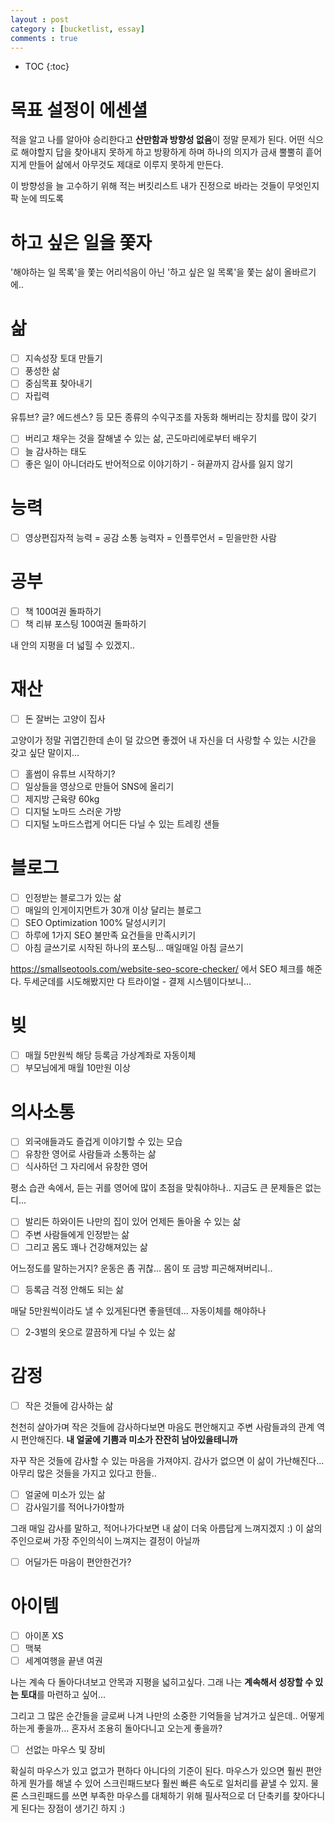 ```yaml
---
layout : post
category : [bucketlist, essay]
comments : true
---
```


* TOC
{:toc}


# 목표 설정이 에센셜

적을 알고 나를 알아야 승리한다고
**산만함과 방향성 없음**이 정말 문제가 된다.
어떤 식으로 해야할지 답을 찾아내지 못하게 하고
방황하게 하며
하나의 의지가 금새 뿔뿔히 흩어지게 만들어
삶에서 아무것도 제대로 이루지 못하게 만든다.

이 방향성을 늘 고수하기 위해 적는 버킷리스트
내가 진정으로 바라는 것들이 무엇인지 팍 눈에 띄도록 

# 하고 싶은 일을 쫓자

'해야하는 일 목록'을 쫓는 어리석음이 아닌
'하고 싶은 일 목록'을 쫓는 삶이 올바르기에..


# 삶

* [ ] 지속성장 토대 만들기
* [ ] 풍성한 삶
* [ ] 중심목표 찾아내기
* [ ] 자립력

유튜브? 글? 에드센스?
등 모든 종류의 수익구조를 자동화 해버리는 장치를 많이 갖기

* [ ] 버리고 채우는 것을 잘해낼 수 있는 삶, 곤도마리에로부터 배우기
* [ ] 늘 감사하는 태도
* [ ] 좋은 일이 아니더라도 반어적으로 이야기하기 - 혀끝까지 감사를 잃지 않기

# 능력

* [ ] 영상편집자적 능력 = 공감 소통 능력자 = 인플루언서 = 믿을만한 사람

# 공부 

* [ ] 책 100여권 돌파하기
* [ ] 책 리뷰 포스팅 100여권 돌파하기

내 안의 지평을 더 넓힐 수 있겠지..

# 재산

* [ ] 돈 잘버는 고양이 집사

고양이가 정말 귀엽긴한데 손이 덜 갔으면 좋겠어
내 자신을 더 사랑할 수 있는 시간을 갖고 싶단 말이지...

* [ ] 홀썸이 유튜브 시작하기?
* [ ] 일상들을 영상으로 만들어 SNS에 올리기
* [ ] 제지방 근육량 60kg
* [ ] 디지털 노마드 스러운 가방
* [ ] 디지털 노마드스럽게 어디든 다닐 수 있는 트레킹 샌들

# 블로그

* [ ] 인정받는 블로그가 있는 삶
* [ ] 매일의 인게이지먼트가 30개 이상 달리는 블로그
* [ ] SEO Optimization 100% 달성시키기
* [ ] 하루에 1가지 SEO 불만족 요건들을 만족시키기
* [ ] 아침 글쓰기로 시작된 하나의 포스팅... 매일매일 아침 글쓰기

https://smallseotools.com/website-seo-score-checker/ 에서 SEO 체크를 해준다.
두세군데를 시도해봤지만 다 트라이얼 - 결제 시스템이다보니...



# 빚

* [ ] 매월 5만원씩 해당 등록금 가상계좌로 자동이체
* [ ] 부모님에게 매월 10만원 이상

# 의사소통

* [ ] 외국애들과도 즐겁게 이야기할 수 있는 모습
* [ ] 유창한 영어로 사람들과 소통하는 삶
* [ ] 식사하던 그 자리에서 유창한 영어

평소 습관 속에서, 듣는 귀를 영어에 많이 초점을 맞춰야하나.. 지금도 큰 문제들은 없는디...

* [ ] 발리든 하와이든 나만의 집이 있어 언제든 돌아올 수 있는 삶
* [ ] 주변 사람들에게 인정받는 삶
* [ ] 그리고 몸도 꽤나 건강해져있는 삶

어느정도를 말하는거지? 운동은 좀 귀찮...
몸이 또 금방 피곤해져버리니..

* [ ] 등록금 걱정 안해도 되는 삶


매달 5만원씩이라도 낼 수 있게된다면 좋을텐데...
자동이체를 해야하나

* [ ] 2-3벌의 옷으로 깔끔하게 다닐 수 있는 삶



# 감정

* [ ] 작은 것들에 감사하는 삶


천천히 살아가며 작은 것들에 감사하다보면
마음도 편안해지고
주변 사람들과의 관계 역시 편안해진다.
**내 얼굴에 기쁨과 미소가 잔잔히 남아있을테니까**

자꾸 작은 것들에 감사할 수 있는 마음을 가져야지.
감사가 없으면 이 삶이 가난해진다...
아무리 많은 것들을 가지고 있다고 한들..

* [ ] 얼굴에 미소가 있는 삶
* [ ] 감사일기를 적어나가야할까

그래 매일 감사를 말하고, 적어나가다보면
내 삶이 더욱 아름답게 느껴지겠지 :)
이 삶의 주인으로써 가장 주인의식이 느껴지는 결정이 아닐까

* [ ] 어딜가든 마음이 편안한건가?


# 아이템

* [ ] 아이폰 XS
* [ ] 맥북
* [ ] 세계여행을 끝낸 여권

나는 계속 다 돌아다녀보고 안목과 지평을 넓히고싶다.
그래 나는 **계속해서 성장할 수 있는 토대**를 마련하고 싶어...

그리고 그 많은 순간들을 글로써 나겨 나만의 소중한 기억들을 남겨가고 싶은데.. 어떻게 하는게 좋을까...
혼자서 조용히 돌아다니고 오는게 좋을까?

* [ ] 선없는 마우스 및 장비

확실히 마우스가 있고 없고가 편하다 아니다의 기준이 된다. 마우스가 있으면 훨씬 편안하게 뭔가를 해낼 수 있어
스크린패드보다 훨씬 빠른 속도로 일처리를 끝낼 수 있지.
물론 스크린패드를 쓰면 부족한 마우스를 대체하기 위해 필사적으로 더 단축키를 찾아다니게 된다는 장점이 생기긴 하지 :)

